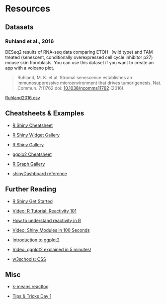 # Resources

## Datasets

### Ruhland et al.,  2016

DESeq2 results of RNA-seq data comparing ETOH- (wild type) and TAM-treated (senescent, conditionally overexpressed cell cycle inhibitor p27) mouse skin fibroblasts. You can use this dataset if you want to create an app with a volcano plot.

> Ruhland, M. K. et al. Stromal senescence establishes an immunosuppressive microenvironment that drives tumorigenesis. Nat. Commun. 7:11762 doi: <a href="https://doi.org/10.1038/ncomms11762" target="_blank">10.1038/ncomms11762</a> (2016).

<a href="https://mictes.github.io/Shiny_Tutorial/Datasets/Ruhland2016.csv" target="_blank" class="md-button md-button--primary">Ruhland2016.csv</a>


## Cheatsheets &amp; Examples

- <a href="https://github.com/rstudio/cheatsheets/blob/main/shiny.pdf" target="_blank">R Shiny Cheatsheet</a>
- <a href="https://shiny.posit.co/r/gallery/widgets/widget-gallery/" target="_blank">R Shiny Widget Gallery</a>
- <a href="https://shiny.posit.co/r/gallery/" target="_blank">R Shiny Gallery</a>

- <a href="https://rstudio.github.io/cheatsheets/data-visualization.pdf" target="_blank">ggplo2 Cheatsheet</a>
- <a href="https://r-graph-gallery.com/" target="_blank">R Graph Gallery</a>

- <a href="https://rstudio.github.io/shinydashboard/structure.html" target="_blank">shinyDashboard reference</a>


## Further Reading

- <a href="https://shiny.posit.co/r/getstarted" target="_blank">R Shiny Get Started</a>
- <a href="https://www.youtube.com/watch?v=cqOUpnF-Lco" target="_blank">Video: R Tutorial: Reactivity 101</a>
- <a href="https://shiny.posit.co/r/articles/build/understanding-reactivity/" target="_blank">How to understand reactivity in R</a>
- <a href="https://www.youtube.com/watch?v=BufC0agHnzw" target="_blank">Video: Shiny Modules in 100 Seconds</a>

- <a href="https://ggplot2.tidyverse.org/articles/ggplot2.html" target="_blank">Introduction to ggplot2</a>
- <a href="https://www.youtube.com/watch?v=FdVy57oGJuc" target="_blank">Video: ggplot2 explained in 5 minutes!</a>

- <a href="https://www.w3schools.com/css/default.asp" target="_blank">w3schools: CSS</a>


## Misc

- <a href="https://mictes.github.io/Shiny_Tutorial/R_Code/misc/k_means_reactlog.R" target="_blank">k-means reactlog</a>

- <a href="https://mictes.github.io/Shiny_Tutorial/R_Code/misc/TipsTricks_Day1.pdf" target="_blank">Tips &amp; Tricks Day 1</a>